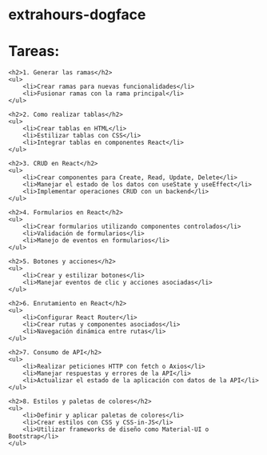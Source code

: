 # extrahours-dogface

<h1>Tareas:</h1>

    <h2>1. Generar las ramas</h2>
    <ul>
        <li>Crear ramas para nuevas funcionalidades</li>
        <li>Fusionar ramas con la rama principal</li>
    </ul>

    <h2>2. Como realizar tablas</h2>
    <ul>
        <li>Crear tablas en HTML</li>
        <li>Estilizar tablas con CSS</li>
        <li>Integrar tablas en componentes React</li>
    </ul>

    <h2>3. CRUD en React</h2>
    <ul>
        <li>Crear componentes para Create, Read, Update, Delete</li>
        <li>Manejar el estado de los datos con useState y useEffect</li>
        <li>Implementar operaciones CRUD con un backend</li>
    </ul>

    <h2>4. Formularios en React</h2>
    <ul>
        <li>Crear formularios utilizando componentes controlados</li>
        <li>Validación de formularios</li>
        <li>Manejo de eventos en formularios</li>
    </ul>

    <h2>5. Botones y acciones</h2>
    <ul>
        <li>Crear y estilizar botones</li>
        <li>Manejar eventos de clic y acciones asociadas</li>
    </ul>

    <h2>6. Enrutamiento en React</h2>
    <ul>
        <li>Configurar React Router</li>
        <li>Crear rutas y componentes asociados</li>
        <li>Navegación dinámica entre rutas</li>
    </ul>

    <h2>7. Consumo de API</h2>
    <ul>
        <li>Realizar peticiones HTTP con fetch o Axios</li>
        <li>Manejar respuestas y errores de la API</li>
        <li>Actualizar el estado de la aplicación con datos de la API</li>
    </ul>

    <h2>8. Estilos y paletas de colores</h2>
    <ul>
        <li>Definir y aplicar paletas de colores</li>
        <li>Crear estilos con CSS y CSS-in-JS</li>
        <li>Utilizar frameworks de diseño como Material-UI o Bootstrap</li>
    </ul>
